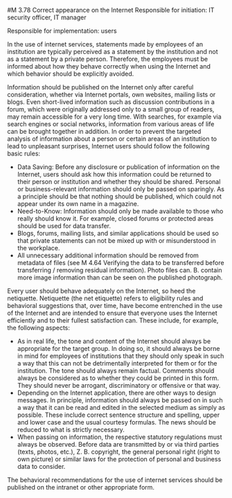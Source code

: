 #M 3.78 Correct appearance on the Internet
Responsible for initiation: IT security officer, IT manager

Responsible for implementation: users

In the use of internet services, statements made by employees of an institution are typically perceived as a statement by the institution and not as a statement by a private person. Therefore, the employees must be informed about how they behave correctly when using the Internet and which behavior should be explicitly avoided.

Information should be published on the Internet only after careful consideration, whether via Internet portals, own websites, mailing lists or blogs. Even short-lived information such as discussion contributions in a forum, which were originally addressed only to a small group of readers, may remain accessible for a very long time. With searches, for example via search engines or social networks, information from various areas of life can be brought together in addition. In order to prevent the targeted analysis of information about a person or certain areas of an institution to lead to unpleasant surprises, Internet users should follow the following basic rules:

* Data Saving: Before any disclosure or publication of information on the Internet, users should ask how this information could be returned to their person or institution and whether they should be shared. Personal or business-relevant information should only be passed on sparingly. As a principle should be that nothing should be published, which could not appear under its own name in a magazine.
* Need-to-Know: Information should only be made available to those who really should know it. For example, closed forums or protected areas should be used for data transfer.
* Blogs, forums, mailing lists, and similar applications should be used so that private statements can not be mixed up with or misunderstood in the workplace.
* All unnecessary additional information should be removed from metadata of files (see M 4.64 Verifying the data to be transferred before transferring / removing residual information). Photo files can. B. contain more image information than can be seen on the published photograph.


Every user should behave adequately on the Internet, so heed the netiquette. Netiquette (the net etiquette) refers to eligibility rules and behavioral suggestions that, over time, have become entrenched in the use of the Internet and are intended to ensure that everyone uses the Internet efficiently and to their fullest satisfaction can. These include, for example, the following aspects:

* As in real life, the tone and content of the Internet should always be appropriate for the target group. In doing so, it should always be borne in mind for employees of institutions that they should only speak in such a way that this can not be detrimentally interpreted for them or for the institution. The tone should always remain factual. Comments should always be considered as to whether they could be printed in this form. They should never be arrogant, discriminatory or offensive or that way.
* Depending on the Internet application, there are other ways to design messages. In principle, information should always be passed on in such a way that it can be read and edited in the selected medium as simply as possible. These include correct sentence structure and spelling, upper and lower case and the usual courtesy formulas. The news should be reduced to what is strictly necessary.
* When passing on information, the respective statutory regulations must always be observed. Before data are transmitted by or via third parties (texts, photos, etc.), Z. B. copyright, the general personal right (right to own picture) or similar laws for the protection of personal and business data to consider.


The behavioral recommendations for the use of internet services should be published on the intranet or other appropriate form.



